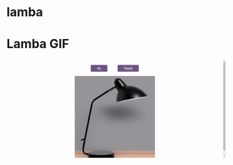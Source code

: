 # lamba
<h1>Lamba GIF</h1>
<img src="https://github.com/melihasonbahar/lamba/blob/main/lamba.gif" />
